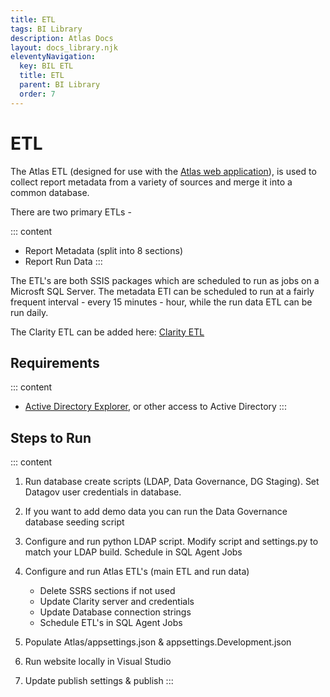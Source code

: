 ```yaml
---
title: ETL
tags: BI Library
description: Atlas Docs
layout: docs_library.njk
eleventyNavigation:
  key: BIL ETL
  title: ETL
  parent: BI Library
  order: 7
---
```


# ETL

The Atlas ETL (designed for use with the [Atlas web application](https://github.com/Riverside-Healthcare/Atlas)), is used to collect report metadata from a variety of sources and merge it into a common database.

There are two primary ETLs -

::: content
- Report Metadata (split into 8 sections)
- Report Run Data
:::

The ETL's are both SSIS packages which are scheduled to run as jobs on a Microsft SQL Server. The metadata ETl can be scheduled to run at a fairly frequent interval - every 15 minutes - hour, while the run data ETL can be run daily.

The Clarity ETL can be added here: [Clarity ETL](https://datahandbook.epic.com/Reports/Details/9000648)

## Requirements

::: content
- [Active Directory Explorer](https://docs.microsoft.com/en-us/sysinternals/downloads/adexplorer), or other access to Active Directory
:::

## Steps to Run

::: content
1. Run database create scripts (LDAP, Data Governance, DG Staging). Set Datagov user credentials in database.
2. If you want to add demo data you can run the Data Governance database seeding script
3. Configure and run python LDAP script. Modify script and settings.py to match your LDAP build. Schedule in SQL Agent Jobs
4. Configure and run Atlas ETL's (main ETL and run data)

   - Delete SSRS sections if not used
   - Update Clarity server and credentials
   - Update Database connection strings
   - Schedule ETL's in SQL Agent Jobs

5. Populate Atlas/appsettings.json & appsettings.Development.json
6. Run website locally in Visual Studio
7. Update publish settings & publish
:::
